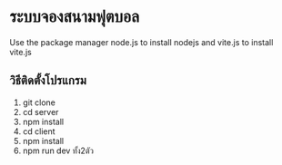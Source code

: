 # ระบบจองสนามฟุตบอล
Use the package manager node.js to install nodejs and vite.js to install vite.js
## วิธีติดตั้งโปรแกรม
1. git clone
2. cd server
3. npm install
4. cd client
5. npm install
6. npm run dev ทั้ง2ตัว
